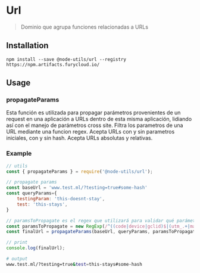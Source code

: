 # Url

> Dominio que agrupa funciones relacionadas a URLs

## Installation
```
npm install --save @node-utils/url --registry https://npm.artifacts.furycloud.io/
```

## Usage

### propagateParams

Esta función es utilizada para propagar parámetros provenientes de un request en una aplicación a URLs dentro de esta misma aplicación, lidiando así con el manejo de parámetros cross site.
Filtra los parametros de una URL mediante una funcion regex. Acepta URLs con y sin parametros iniciales, con y sin hash. Acepta URLs absolutas y relativas.

### Example

```js
// utils
const { propagateParams } = require('@node-utils/url');

// propagate params
const baseUrl = 'www.test.ml/?testing=true#some-hash'
const queryParams={
    testingParam: 'this-doesnt-stay',
    test: 'this-stays',
}

// paramsToPropagate es el regex que utilizará para validar qué parámetros deben ser propagados, el siguiente ejemplo se hace con el valor default.
const paramsToPropagate = new RegExp(/^((code|device|gclid)$|(utm_.+|matt_.+))/);
const finalUrl = propagateParams(baseUrl, queryParams, paramsToPropagate)

// print
console.log(finalUrl);
```

```bash
# output
www.test.ml/?testing=true&test=this-stays#some-hash
```

